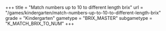 +++
title = "Match numbers up to 10 to different length brix"
url = "/games/kindergarten/match-numbers-up-to-10-to-different-length-brix"
grade = "Kindergarten"
gametype = "BRIX_MASTER"
subgametype = "K_MATCH_BRIX_TO_NUM"
+++